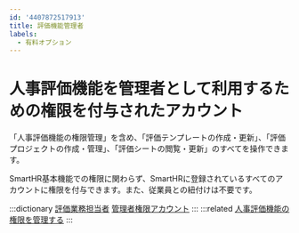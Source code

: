 ```yaml
---
id: '4407872517913'
title: 評価機能管理者
labels:
  - 有料オプション
---
```

# 人事評価機能を管理者として利用するための権限を付与されたアカウント

「人事評価機能の権限管理」を含め、「評価テンプレートの作成・更新」、「評価プロジェクトの作成・管理」、「評価シートの閲覧・更新」のすべてを操作できます。

SmartHR基本機能での権限に関わらず、SmartHRに登録されているすべてのアカウントに権限を付与できます。また、従業員との紐付けは不要です。

:::dictionary
[評価業務担当者](https://knowledge.smarthr.jp/hc/ja/articles/4407874035481)
[管理者権限アカウント](https://knowledge.smarthr.jp/hc/ja/articles/4407880271897)
:::
:::related
[人事評価機能の権限を管理する](https://knowledge.smarthr.jp/hc/ja/articles/4406940321049)
:::
